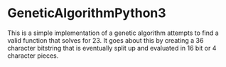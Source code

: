 # GeneticAlgorithmPython3
This is a simple implementation of a genetic algorithm attempts to find a valid function that solves for 23.
It goes about this by creating a 36 character bitstring that is eventually split up and evaluated in 16 bit or 4 character pieces.
